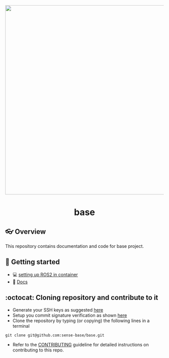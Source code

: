 <div style="text-align: center;" align="center">
  <img src="docs/figs/.svg" alt="" width="600"/>
  <h1> base </h1>
</div>

## :eyeglasses: Overview
This repository contains documentation and code for base project. 

## :school_satchel: Getting started
* :computer: [setting up ROS2 in container](docs/docker/README.md)
* :page_facing_up: [Docs](docs)

## :octocat: Cloning repository and contribute to it
* Generate your SSH keys as suggested [here](https://docs.github.com/en/github/authenticating-to-github/generating-a-new-ssh-key-and-adding-it-to-the-ssh-agent)
* Setup you commit signature verification as shown [here](https://docs.github.com/en/authentication/managing-commit-signature-verification/about-commit-signature-verification#ssh-commit-signature-verification)
* Clone the repository by typing (or copying) the following lines in a terminal
```
git clone git@github.com:sense-base/base.git
```
* Refer to the [CONTRIBUTING](CONTRIBUTING.md) guideline for detailed instructions on contributing to this repo.
